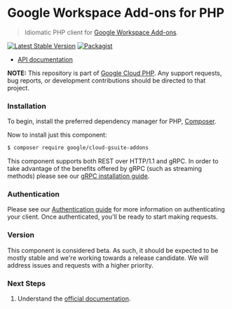 # Google Workspace Add-ons for PHP

> Idiomatic PHP client for [Google Workspace Add-ons](https://developers.google.com/workspace/add-ons/overview).

[![Latest Stable Version](https://poser.pugx.org/google/cloud-gsuite-addons/v/stable)](https://packagist.org/packages/google/cloud-gsuite-addons) [![Packagist](https://img.shields.io/packagist/dm/google/cloud-gsuite-addons.svg)](https://packagist.org/packages/google/cloud-gsuite-addons)

* [API documentation](https://cloud.google.com/php/docs/reference/cloud-gsuite-addons/latest)

**NOTE:** This repository is part of [Google Cloud PHP](https://github.com/googleapis/google-cloud-php). Any
support requests, bug reports, or development contributions should be directed to
that project.

### Installation

To begin, install the preferred dependency manager for PHP, [Composer](https://getcomposer.org/).

Now to install just this component:

```sh
$ composer require google/cloud-gsuite-addons
```

This component supports both REST over HTTP/1.1 and gRPC. In order to take advantage of the benefits offered by gRPC (such as streaming methods)
please see our [gRPC installation guide](https://cloud.google.com/php/grpc).

### Authentication

Please see our [Authentication guide](https://github.com/googleapis/google-cloud-php/blob/main/AUTHENTICATION.md) for more information
on authenticating your client. Once authenticated, you'll be ready to start making requests.

### Version

This component is considered beta. As such, it should be expected to be mostly stable and we're working towards a release candidate. We will address issues and requests with a higher priority.

### Next Steps

1. Understand the [official documentation](https://developers.google.com/workspace/add-ons/overview).
